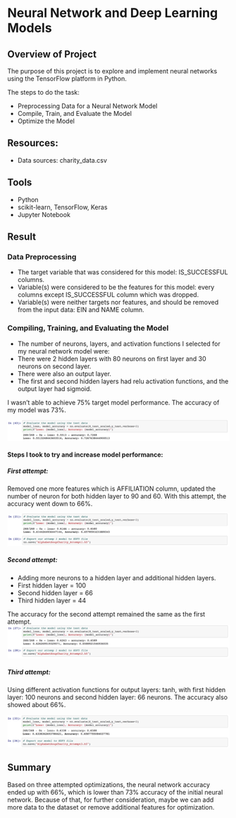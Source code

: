 # Neural Network and Deep Learning Models

## Overview of Project

The purpose of this project is to explore and implement neural networks using the TensorFlow platform in Python.

The steps to do the task:
* Preprocessing Data for a Neural Network Model
* Compile, Train, and Evaluate the Model
* Optimize the Model

## Resources:
* Data sources: charity_data.csv

## Tools
* Python
* scikit-learn, TensorFlow, Keras 
* Jupyter Notebook

## Result

### Data Preprocessing
* The target variable that was considered for this model: IS_SUCCESSFUL columns.
* Variable(s) were considered to be the features for this model: every columns except IS_SUCCESSFUL column which was dropped.
* Variable(s) were neither targets nor features, and should be removed from the input data: EIN and NAME column.

### Compiling, Training, and Evaluating the Model
* The number of neurons, layers, and activation functions I selected for my neural network model were:
* There were 2 hidden layers with 80 neurons on first layer and 30 neurons on second layer.
* There were also an output layer.
* The first and second hidden layers had relu activation functions, and the output layer had sigmoid.

I wasn’t able to achieve 75% target model performance. The accuracy of my model was 73%.

![alt text](Resources/charity_h5.png)

#### Steps I took to try and increase model performance:
##### First attempt:
Removed one more features which is AFFILIATION column, updated the number of neuron for both hidden layer to 90 and 60. With this attempt, the accuracy went down to 66%.

![alt text](Resources/attempt1.png)

##### Second attempt:
* Adding more neurons to a hidden layer and additional hidden layers.
* First hidden layer = 100
* Second hidden layer = 66
* Third hidden layer = 44

The accuracy for the second attempt remained the same as the first attempt.
![alt text](Resources/attempt2.png)

##### Third attempt:
Using different activation functions for output layers: tanh, with first hidden layer: 100 neurons and second hidden layer: 66 neurons.
The accuracy also showed about 66%.

![alt text](Resources/attempt3.png)

## Summary

Based on three attempted optimizations, the neural network accuracy ended up with 66%, which is lower than 73% accuracy of the initial neural network. Because of that, for further consideration, maybe we can add more data to the dataset or remove additional features for optimization.

